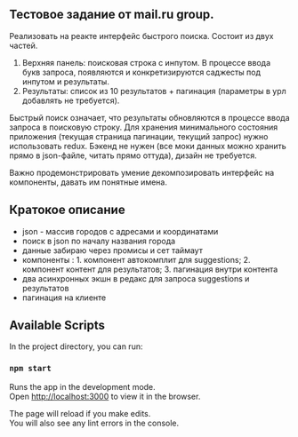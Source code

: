 ## Тестовое задание от mail.ru group.

Реализовать на реакте интерфейс быстрого поиска. Состоит из двух частей.
1. Верхняя панель: поисковая строка с инпутом. В процессе ввода букв запроса, появляются и конкретизируются саджесты под инпутом и результаты.
2. Результаты: список из 10 результатов + пагинация (параметры в урл добавлять не требуется).


Быстрый поиск означает, что результаты обновляются в процессе ввода запроса в поисковую строку. Для хранения минимального состояния приложения (текущая страница пагинации, текущий запрос) нужно использовать redux. Бэкенд не нужен (все моки данных можно хранить прямо в json-файле, читать прямо оттуда), дизайн не требуется.

Важно продемонстрировать умение декомпозировать интерфейс на компоненты, давать им понятные имена.

## Кратокое описание

- json - массив городов с адресами и координатами
- поиск в json по началу названия города
- данные забираю через промисы и сет таймаут
- компоненты : 1. компонент автокомплит для suggestions; 2. компонент контент для результатов; 3. пагинация внутри контента
- два асинхронных экшн в редакс для запроса suggestions и результатов
- пагинация на клиенте

## Available Scripts

In the project directory, you can run:

### `npm start`

Runs the app in the development mode.<br />
Open [http://localhost:3000](http://localhost:3000) to view it in the browser.

The page will reload if you make edits.<br />
You will also see any lint errors in the console.
